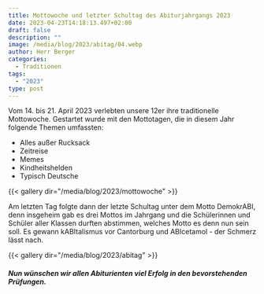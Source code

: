 ```yaml
---
title: Mottowoche und letzter Schultag des Abiturjahrgangs 2023
date: 2023-04-23T14:18:13.497+02:00
draft: false
description: ""
image: /media/blog/2023/abitag/04.webp
author: Herr Berger
categories:
  - Traditionen
tags:
  - "2023"
type: post
---
```

Vom 14. bis 21. April 2023 verlebten unsere 12er ihre traditionelle Mottowoche. Gestartet wurde mit den Mottotagen, die in diesem Jahr folgende Themen umfassten:

- Alles außer Rucksack
- Zeitreise
- Memes
- Kindheitshelden
- Typisch Deutsche

{{< gallery dir="/media/blog/2023/mottowoche" >}}

Am letzten Tag folgte dann der letzte Schultag unter dem Motto DemokrABI, denn insgeheim gab es drei Mottos im Jahrgang und die Schülerinnen und Schüler aller Klassen durften abstimmen, welches Motto es denn nun sein soll. Es gewann kABItalismus vor Cantorburg und ABIcetamol - der Schmerz lässt nach.



{{< gallery dir="/media/blog/2023/abitag" >}}



##### Nun wünschen wir allen Abiturienten viel Erfolg in den bevorstehenden Prüfungen.




